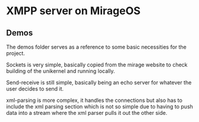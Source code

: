 # XMPP server on MirageOS

## Demos

The demos folder serves as a reference to some basic necessities for the project.

Sockets is very simple, basically copied from the mirage website to check building of the unikernel and running locally.

Send-receive is still simple, basically being an echo server for whatever the user decides to send it.

xml-parsing is more complex, it handles the connections but also has to include the xml parsing section which is not so simple due to having to push data into a stream where the xml parser pulls it out the other side.
